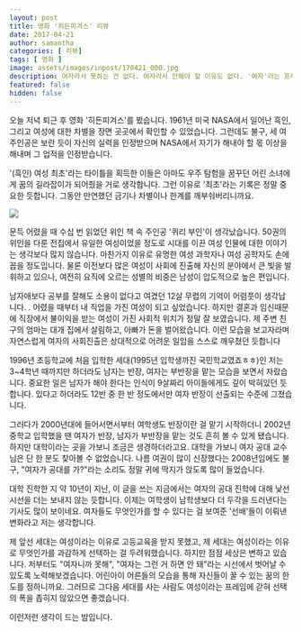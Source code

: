 ```yaml
---
layout: post
title: 영화 '히든피겨스' 리뷰
date: 2017-04-21
author: samantha
categories: [ 리뷰]
tags: [ 영화 ]
image: assets/images/inpost/170421_000.jpg
description: 여자라서 못하는 건 없다. 여자라서 안해야 할 이유도 없다. '여자'라는 프레임에서 이제는 벗어나자. 성별에 관계없이 자신이 할 수 있는 것부터, 해야하는 것부터 해나가보자. 영화를 보고 내가 느낀 점이다.
featured: false
hidden: false
---
```

오늘 저녁 퇴근 후 영화 '히든피겨스'를 봤습니다. 1961년 미국 NASA에서 일어난 흑인, 그리고 여성에 대한 차별을 장면 곳곳에서 확인할 수 있었습니다. 그런데도 불구, 세 여주인공은 보란 듯이 자신의 실력을 인정받으며 NASA에서 자기가 해내야 할 몫 이상을 해내며 그 업적을 인정받습니다.

'(흑인) 여성 최초'라는 타이틀을 획득한 이들은 아마도 우주 탐험을 꿈꾸던 어린 소녀에게 꿈의 길라잡이가 되어줬을 거로 생각합니다. 그런 이유로 '최초'라는 기록은 정말 중요한 듯합니다. 그동안 만연했던 금기나 차별이나 한계를 깨부숴버리니까요.

![](https://github.com/samantha-writer/blob/master/assets/images/inpost/170421_001.jpg?raw=true)

문득 어렸을 때 수십 번 읽었던 위인 책 속 주인공 '퀴리 부인'이 생각났습니다. 50권의 위인을 다룬 전집에서 유일한 여성이었을 정도로 시대를 이끈 여성 인물에 대한 이야기는 생각보다 많지 않습니다. 마찬가지 이유로 유명한 여성 과학자나 여성 공학자도 손에 꼽을 정도입니다. 물론 이전보다 많은 여성이 사회에 진출해 자신의 분야에서 큰 빛을 발휘하고 있으나, 여전히 요직에 오르는 성별의 비중은 남성이 압도적으로 높은 편입니다.

남자애보다 공부를 잘해도 소용이 없다고 여겼던 12살 무렵의 기억이 어렴풋이 생각납니다. . 어렸을 때부터 내 직업을 가진 여성이 되고 싶었습니다. 하지만 결혼과 임신때문에 직장에서 불이익을 받는 여성이 가진 사회적 위치가 정말 잘 보였습니다. 제 주변 친구의 엄마는 대개 집에서 살림하고, 아빠가 돈을 벌어왔습니다. 이런 모습을 보고자라며 자연스럽게 여자의 사회진출은 상대적으로 어려운 일임을 스스로 깨우쳤던 듯합니다

1996년 초등학교에 처음 입학한 세대(1995년 입학생까진 국민학교였죠ㅎㅎ)인 저는 3~4학년 때까지만 하더라도 남자는 반장, 여자는 부반장을 맡는 모습을 보면서 자랐습니다. 중요한 일은 남자가 해야 한다는 인식이 9살짜리 아이들에게도 깊이 박혀있던 듯합니다. 있다고 하더라도 12반 중 한 반 정도에서만 여자 반장이 선출되는 수준에 그쳤습니다.

그러다가 2000년대에 들어서면서부터 여학생도 반장이란 걸 맡기 시작하더니 2002년 중학교 입학했을 땐 여자가 반장, 남자가 부반장을 맡는 것도 흔히 볼 수 있게 됐습니다. 하지만 대학이라는 곳을 가보니 조금은 생경하더라고요. 대학을 가보니 여자 공대 교수님은 단 한 분도 찾아볼 수 없었습니다. 나름 여권이 많이 신장했다는 2008년임에도 불구, "여자가 공대를 가?"라는 소리도 정말 귀에 딱지가 앉도록 많이 들었습니다.

대학 진학한 지 약 10년이 지난, 이 글을 쓰는 지금에서는 여자의 공대 진학에 대해 낯선 시선을 더는 보내지 않는 듯합니다. 이제는 여학생이 남학생보다 더 두각을 드러낸다는 기사도 많이 보이네요. 여자들도 무엇인가를 할 수 있다는 걸 보여준 '선배'들이 이뤄낸 변화라고 저는 생각합니다.

제 앞선 세대는 여성이라는 이유로 고등교육을 받지 못했고, 제 세대는 여성이라는 이유로 무엇인가를 과감하게 선택하는 걸 두려워했습니다. 하지만 점점 세상은 변하고 있습니다. 저부터도 "여자니까 못해", "여자는 그런 거 하면 안 돼"라는 시선에서 벗어날 수 있도록 노력해보겠습니다. 어린아이 어른들의 모습을 통해 자신들이 꿀 수 있는 꿈의 한도를 정하니까요. 그러므로 그다음 세대를 사는 사람도 여성이라는 프레임에 갇혀 선택의 폭을 좁히지 않았으면 좋겠습니다.

이런저런 생각이 드는 밤입니다.
